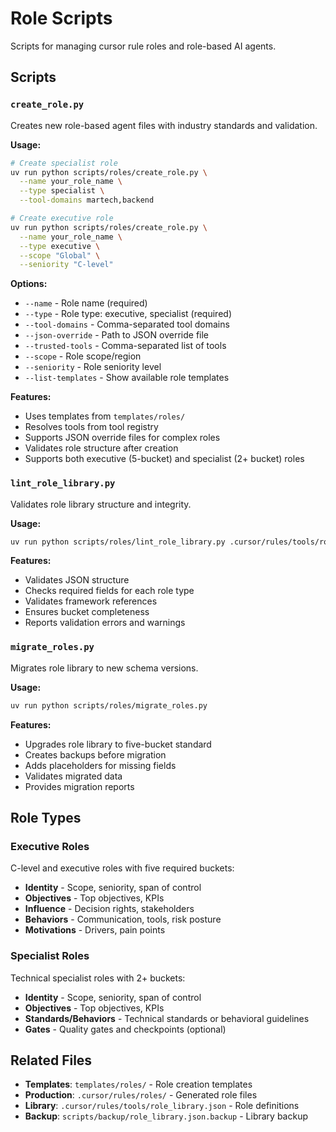 # Role Scripts

Scripts for managing cursor rule roles and role-based AI agents.

## Scripts

### `create_role.py`
Creates new role-based agent files with industry standards and validation.

**Usage:**
```bash
# Create specialist role
uv run python scripts/roles/create_role.py \
  --name your_role_name \
  --type specialist \
  --tool-domains martech,backend

# Create executive role  
uv run python scripts/roles/create_role.py \
  --name your_role_name \
  --type executive \
  --scope "Global" \
  --seniority "C-level"
```

**Options:**
- `--name` - Role name (required)
- `--type` - Role type: executive, specialist (required)
- `--tool-domains` - Comma-separated tool domains
- `--json-override` - Path to JSON override file
- `--trusted-tools` - Comma-separated list of tools
- `--scope` - Role scope/region
- `--seniority` - Role seniority level
- `--list-templates` - Show available role templates

**Features:**
- Uses templates from `templates/roles/`
- Resolves tools from tool registry
- Supports JSON override files for complex roles
- Validates role structure after creation
- Supports both executive (5-bucket) and specialist (2+ bucket) roles

### `lint_role_library.py`
Validates role library structure and integrity.

**Usage:**
```bash
uv run python scripts/roles/lint_role_library.py .cursor/rules/tools/role_library.json
```

**Features:**
- Validates JSON structure
- Checks required fields for each role type
- Validates framework references
- Ensures bucket completeness
- Reports validation errors and warnings

### `migrate_roles.py`
Migrates role library to new schema versions.

**Usage:**
```bash
uv run python scripts/roles/migrate_roles.py
```

**Features:**
- Upgrades role library to five-bucket standard
- Creates backups before migration
- Adds placeholders for missing fields
- Validates migrated data
- Provides migration reports

## Role Types

### Executive Roles
C-level and executive roles with five required buckets:
- **Identity** - Scope, seniority, span of control
- **Objectives** - Top objectives, KPIs
- **Influence** - Decision rights, stakeholders
- **Behaviors** - Communication, tools, risk posture
- **Motivations** - Drivers, pain points

### Specialist Roles
Technical specialist roles with 2+ buckets:
- **Identity** - Scope, seniority, span of control
- **Objectives** - Top objectives, KPIs
- **Standards/Behaviors** - Technical standards or behavioral guidelines
- **Gates** - Quality gates and checkpoints (optional)

## Related Files

- **Templates**: `templates/roles/` - Role creation templates
- **Production**: `.cursor/rules/roles/` - Generated role files
- **Library**: `.cursor/rules/tools/role_library.json` - Role definitions
- **Backup**: `scripts/backup/role_library.json.backup` - Library backup